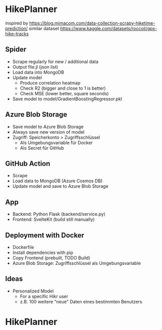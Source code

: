 # HikePlanner

inspired by https://blog.mimacom.com/data-collection-scrapy-hiketime-prediction/
similar dataset https://www.kaggle.com/datasets/roccoli/gpx-hike-tracks

## Spider

* Scrape regularly for new / additional data
* Output file.jl (json list)
* Load data into MongoDB
* Update model
    * Produce correlation heatmap
    * Check R2 (bigger and close to 1 is better)
    * Check MSE (lower better, square seconds)
* Save model to model/GradientBoostingRegressor.pkl

## Azure Blob Storage

* Save model to Azure Blob Storage
* Always save new version of model
* Zugriff: Speicherkonto > Zugriffsschlüssel
    * Als Umgebungsvariable für Docker
    * Als Secret für GitHub

## GitHub Action

* Scrape
* Load data to MongoDB (Azure Cosmos DB)
* Update model and save to Azure Blob Storage

## App
* Backend: Python Flask (backend/service.py)
* Frontend: SvelteKit (build still manually)

## Deployment with Docker

* Dockerfile
* Install dependencies with pip
* Copy Frontend (prebuilt, TODO Build)
* Azure Blob Storage: Zugriffsschlüssel als Umgebungsvariable

## Ideas

* Personalized Model
    * For a specific Hikr user
    * z.B. 100 weitere "neue" Daten eines bestimmten Benutzers 
# HikePlanner
